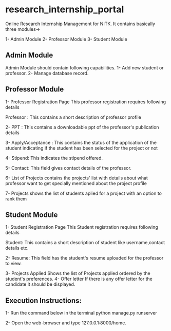 # research_internship_portal
Online Research Internship Management for NITK. It contains basically three modules->

1- Admin Module
2- Professor Module
3- Student Module

## Admin Module 

Admin Module should contain following capabilities.
1- Add new student or professor.
2- Manage database record.

## Professor Module 

1- Professor Registration Page
This professor registration requires following details

   Professor :
   This contains a short description of professor profile

2- PPT :
 This contains a downloadable ppt of the professor's publication details

3- Apply/Acceptance :
 This contains the status of the application of the student indicating if the student has been selected for the project or not

4- Stipend:
This indicates the stipend offered.

5- Contact:
This field gives contact details of the professor.

6- List of Projects
contains the projects' list with  details about what professor want to get specially mentioned about the project profile

7- Projects
shows the list of students aplied for a project with an option to rank them

## Student Module 

1- Student Registration Page
This Student registration requires following details

Student:
This contains a short description of student like username,contact details etc.

2- Resume:
This field has the student's resume uploaded for the professor to view. 

3- Projects Applied
Shows the list of Projects applied ordered by the student's  preferences. 
4- Offer letter
If there is any offer letter for the candidate it should be displayed.

## Execution Instructions:
1- Run the command below  in the terminal
python manage.py runserver

2- Open the web-browser and type 127.0.0.1:8000/home. 
